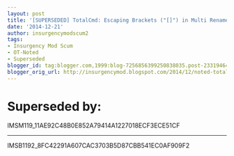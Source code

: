 ```yaml
---
layout: post
title: '[SUPERSEDED] TotalCmd: Escaping Brackets ("[]") in Multi Rename Tool (Escape Character)'
date: '2014-12-21'
author: insurgencymodscum2
tags:
- Insurgency Mod Scum
- OT-Noted
- Superseded
blogger_id: tag:blogger.com,1999:blog-7256856399250838035.post-2331946423989155023
blogger_orig_url: http://insurgencymod.blogspot.com/2014/12/noted-total-commander-brackets-multi.html
---
```


# Superseded by: #

IMSM119_11AE92C48B0E852A79414A1227018ECF3ECE51CF

---

IMSB1192_8FC42291A607CAC3703B5D87CBB541EC0AF909F2